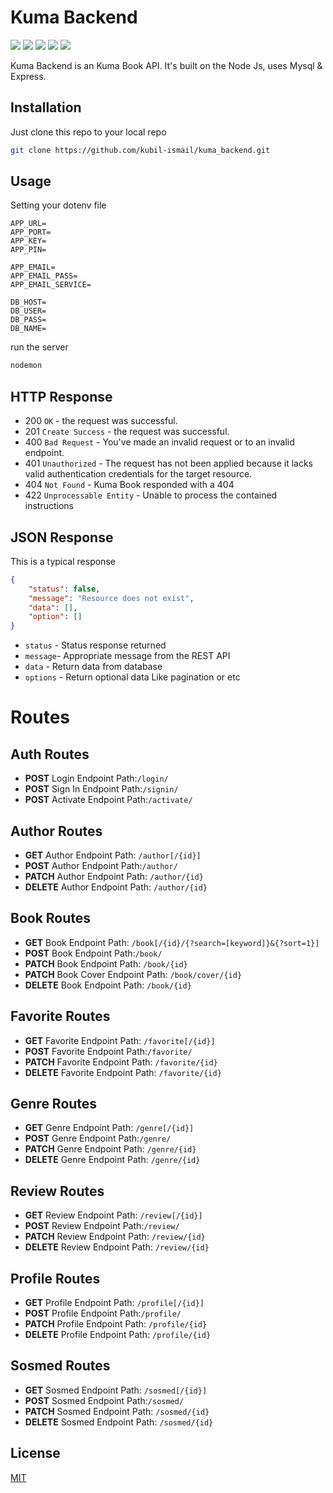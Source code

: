 # Kuma Backend
![](https://img.shields.io/github/stars/kubil-ismail/kuma_backend) ![](https://img.shields.io/github/forks/kubil-ismail/kuma_backend) ![](https://img.shields.io/github/tag/kubil-ismail/kuma_backend) ![](https://img.shields.io/github/release/kubil-ismail/kuma_backend) ![](https://img.shields.io/github/issues/pandaokubil-ismail/kuma_backend)

Kuma Backend is an Kuma Book API. It's built on the Node Js, uses Mysql & Express.

## Installation

Just clone this repo to your local repo

```bash
git clone https://github.com/kubil-ismail/kuma_backend.git
```

## Usage
Setting your dotenv file

```env
APP_URL=
APP_PORT=
APP_KEY=
APP_PIN=

APP_EMAIL=
APP_EMAIL_PASS=
APP_EMAIL_SERVICE=

DB_HOST=
DB_USER=
DB_PASS=
DB_NAME=
```
run the server
```js
nodemon
```
## HTTP Response
* 200 ```OK``` - the request was successful.
* 201 ```Create Success``` - the request was successful.
* 400 ```Bad Request``` - You've made an invalid request or to an invalid endpoint.
* 401 ```Unauthorized``` - The request has not been applied because it lacks valid authentication credentials for the target resource.
* 404 ```Not Found``` - Kuma Book responded with a 404
* 422 ```Unprocessable Entity``` - Unable to process the contained instructions

## JSON Response
This is a typical response
```json
{
    "status": false,
    "message": "Resource does not exist",
    "data": [],
    "option": []
}
```

* ```status``` - Status response returned
* ```message```- Appropriate message from the REST API
* ```data``` - Return data from database
* ```options``` - Return optional data Like pagination or etc

# Routes


## Auth Routes

- **POST** Login Endpoint Path:```/login/```
- **POST** Sign In Endpoint Path:```/signin/```
- **POST** Activate Endpoint Path:```/activate/```

## Author Routes

- **GET** Author Endpoint Path: ```/author[/{id}]```
- **POST** Author Endpoint Path:```/author/```
- **PATCH** Author Endpoint Path: ```/author/{id}```
- **DELETE** Author Endpoint Path: ```/author/{id}```

## Book Routes

- **GET** Book Endpoint Path: ```/book[/{id}/{?search=[keyword]}&{?sort=1}]```
- **POST** Book Endpoint Path:```/book/```
- **PATCH** Book Endpoint Path: ```/book/{id}```
- **PATCH** Book Cover Endpoint Path: ```/book/cover/{id}```
- **DELETE** Book Endpoint Path: ```/book/{id}```

## Favorite Routes

- **GET** Favorite Endpoint Path: ```/favorite[/{id}]```
- **POST** Favorite Endpoint Path:```/favorite/```
- **PATCH** Favorite Endpoint Path: ```/favorite/{id}```
- **DELETE** Favorite Endpoint Path: ```/favorite/{id}```

## Genre Routes

- **GET** Genre Endpoint Path: ```/genre[/{id}]```
- **POST** Genre Endpoint Path:```/genre/```
- **PATCH** Genre Endpoint Path: ```/genre/{id}```
- **DELETE** Genre Endpoint Path: ```/genre/{id}```

## Review Routes

- **GET** Review Endpoint Path: ```/review[/{id}]```
- **POST** Review Endpoint Path:```/review/```
- **PATCH** Review Endpoint Path: ```/review/{id}```
- **DELETE** Review Endpoint Path: ```/review/{id}```

## Profile Routes

- **GET** Profile Endpoint Path: ```/profile[/{id}]```
- **POST** Profile Endpoint Path:```/profile/```
- **PATCH** Profile Endpoint Path: ```/profile/{id}```
- **DELETE** Profile Endpoint Path: ```/profile/{id}```

## Sosmed Routes

- **GET** Sosmed Endpoint Path: ```/sosmed[/{id}]```
- **POST** Sosmed Endpoint Path:```/sosmed/```
- **PATCH** Sosmed Endpoint Path: ```/sosmed/{id}```
- **DELETE** Sosmed Endpoint Path: ```/sosmed/{id}```

## License
[MIT](https://choosealicense.com/licenses/mit/)
